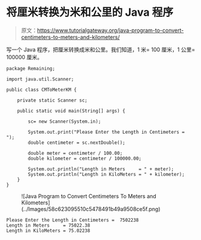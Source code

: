 # 将厘米转换为米和公里的 Java 程序

> 原文：<https://www.tutorialgateway.org/java-program-to-convert-centimeters-to-meters-and-kilometers/>

写一个 Java 程序，把厘米转换成米和公里。我们知道，1 米= 100 厘米，1 公里= 100000 厘米。

```
package Remaining;

import java.util.Scanner;

public class CMToMeterKM {

	private static Scanner sc;

	public static void main(String[] args) {

		sc= new Scanner(System.in);

		System.out.print("Please Enter the Length in Centimeters =  ");
		double centimeter = sc.nextDouble();

		double meter = centimeter / 100.00;
		double kilometer = centimeter / 100000.00;

		System.out.println("Length in Meters     = " + meter);
		System.out.println("Length in KiloMeters = " + kilometer);
	}
}
```

<figure class="wp-block-image size-large">![Java Program to Convert Centimeters To Meters and Kilometers](../Images/58c623095510c5478491b49a9508ce5f.png)</figure>

```
Please Enter the Length in Centimeters =  7502238
Length in Meters     = 75022.38
Length in KiloMeters = 75.02238
```